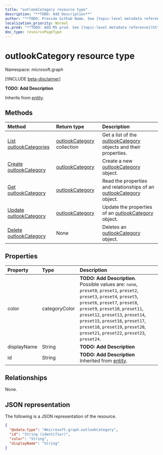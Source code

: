 ```yaml
---
title: "outlookCategory resource type"
description: "**TODO: Add Description**"
author: "**TODO: Provide Github Name. See [topic-level metadata reference](https://msgo.azurewebsites.net/add/document/guidelines/metadata.html#topic-level-metadata)**"
localization_priority: Normal
ms.prod: "**TODO: Add MS prod. See [topic-level metadata reference](https://msgo.azurewebsites.net/add/document/guidelines/metadata.html#topic-level-metadata)**"
doc_type: resourcePageType
---
```


# outlookCategory resource type

Namespace: microsoft.graph

[!INCLUDE [beta-disclaimer](../../includes/beta-disclaimer.md)]

**TODO: Add Description**


Inherits from [entity](../resources/entity.md).

## Methods
|Method|Return type|Description|
|:---|:---|:---|
|[List outlookCategories](../api/outlookcategory-list.md)|[outlookCategory](../resources/outlookcategory.md) collection|Get a list of the [outlookCategory](../resources/outlookcategory.md) objects and their properties.|
|[Create outlookCategory](../api/outlookcategory-create.md)|[outlookCategory](../resources/outlookcategory.md)|Create a new [outlookCategory](../resources/outlookcategory.md) object.|
|[Get outlookCategory](../api/outlookcategory-get.md)|[outlookCategory](../resources/outlookcategory.md)|Read the properties and relationships of an [outlookCategory](../resources/outlookcategory.md) object.|
|[Update outlookCategory](../api/outlookcategory-update.md)|[outlookCategory](../resources/outlookcategory.md)|Update the properties of an [outlookCategory](../resources/outlookcategory.md) object.|
|[Delete outlookCategory](../api/outlookcategory-delete.md)|None|Deletes an [outlookCategory](../resources/outlookcategory.md) object.|

## Properties
|Property|Type|Description|
|:---|:---|:---|
|color|categoryColor|**TODO: Add Description**. Possible values are: `none`, `preset0`, `preset1`, `preset2`, `preset3`, `preset4`, `preset5`, `preset6`, `preset7`, `preset8`, `preset9`, `preset10`, `preset11`, `preset12`, `preset13`, `preset14`, `preset15`, `preset16`, `preset17`, `preset18`, `preset19`, `preset20`, `preset21`, `preset22`, `preset23`, `preset24`.|
|displayName|String|**TODO: Add Description**|
|id|String|**TODO: Add Description** Inherited from [entity](../resources/entity.md).|

## Relationships
None.

## JSON representation
The following is a JSON representation of the resource.
<!-- {
  "blockType": "resource",
  "keyProperty": "id",
  "@odata.type": "microsoft.graph.outlookCategory",
  "baseType": "microsoft.graph.entity",
  "openType": false
}
-->
``` json
{
  "@odata.type": "#microsoft.graph.outlookCategory",
  "id": "String (identifier)",
  "color": "String",
  "displayName": "String"
}
```


